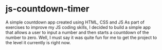 # js-countdown-timer
A simple countdown app created using HTML, CSS and JS
As part of exercises to improve my JS coding skills, I decided to build a simple app that allows a user to input a number and then starts a countdown of the number to zero. Well, I must say it was quite fun for me to get the project to the level it currently is right now.

